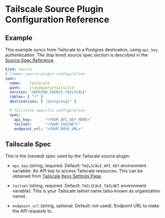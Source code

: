 # Tailscale Source Plugin Configuration Reference

## Example

This example syncs from Tailscale to a Postgres destination, using `api_key` authentication.
The (top level) source spec section is described in the [Source Spec Reference](/docs/reference/source-spec).

```yaml
kind: source
# Common source-plugin configuration
spec:
  name:    tailscale
  path:    cloudquery/tailscale
  version: "VERSION_SOURCE_TAILSCALE"
  tables: [ "*" ]
  destinations: [ "postgresql" ]

  # Tailscale specific configuration
  spec:
    api_key:      "<YOUR_API_KEY_HERE>"
    tailnet:      "<YOUR_TAILNET>"
    endpoint_url: "<YOUR_BASE_URL>"
```

## Tailscale Spec

This is the (nested) spec used by the Tailscale source plugin.

- `api_key` (string, required. Default: `TAILSCALE_API_KEY` environment variable):
  An API key to access Tailscale resources.
  This can be obtained from [Tailscale Keys Settings Page](https://login.tailscale.com/admin/settings/keys).

- `tailnet`  (string, required. Default: `TAILSCALE_TAILNET` environment variable):
  This is your Tailscale tailnet name (also known as organization name).

- `endpoint_url` (string, optional. Default: not used):
  Endpoint URL to make the API requests to.
